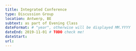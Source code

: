 ```yaml
---
title: Integrated Conference
type: Discussion Group
location: Antwerp, BE
subtext: as part of Evening Class
dateFormat: # "year", otherwise will be displayed MM.YYYY
dateEnd: 2019-11-01 # TODO check me!
dateStart:
url:
---
```

